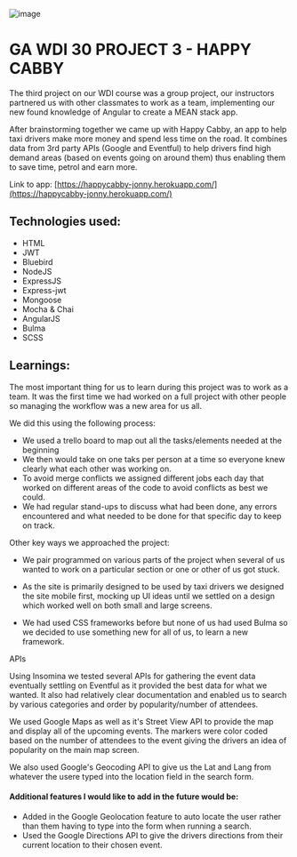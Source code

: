 ![image](https://ga-dash.s3.amazonaws.com/production/assets/logo-9f88ae6c9c3871690e33280fcf557f33.png)
# GA WDI 30 PROJECT 3 - HAPPY CABBY

The third project on our WDI course was a group project, our instructors partnered us with other classmates to work as a team, implementing our new found knowledge of Angular to create a MEAN stack app.

After brainstorming together we came up with Happy Cabby, an app to help taxi drivers make more money and spend less time on the road. It combines data from 3rd party APIs (Google and Eventful) to help drivers find high demand areas (based on events going on around them) thus enabling them to save time, petrol and earn more.

Link to app: [https://happycabby-jonny.herokuapp.com/](https://happycabby-jonny.herokuapp.com/)

## Technologies used:

* HTML
* JWT
* Bluebird
* NodeJS
* ExpressJS
* Express-jwt
* Mongoose
* Mocha & Chai
* AngularJS
* Bulma
* SCSS

## Learnings:

The most important thing for us to learn during this project was to work as a team. It was the first time we had worked on a full project with other people so managing the workflow was a new area for us all.

We did this using the following process:

- We used a trello board to map out all the tasks/elements needed at the beginning
- We then would take on one taks per person at a time so everyone knew clearly what each other was working on.
- To avoid merge conflicts we assigned different jobs each day that worked on different areas of the code to avoid conflicts as best we could.
- We had regular stand-ups to discuss what had been done, any errors encountered and what needed to be done for that specific day to keep on track.  


Other key ways we approached the project:

- We pair programmed on various parts of the project when several of us wanted to work on a particular section or one or other of us got stuck.

- As the site is primarily designed to be used by taxi drivers we designed the site mobile first, mocking up UI ideas until we settled on a design which worked well on both small and large screens. 

- We had used CSS frameworks before but none of us had used Bulma so we decided to use something new for all of us, to learn a new framework.

 

APIs

Using Insomina we tested several APIs for gathering the event data eventually settling on Eventful as it provided the best data for what we wanted.  It also had relatively clear documentation and enabled us to search by various categories and order by popularity/number of attendees. 

We used Google Maps as well as it's Street View API to provide the map and display all of the upcoming events. The markers were color coded based on the number of attendees to the event giving the drivers an idea of popularity on the main map screen.

We also used Google's Geocoding API to give us the Lat and Lang from whatever the usere typed into the location field in the search form.

#### Additional features I would like to add in the future would be:

- Added in the Google Geolocation feature to auto locate the user rather than them having to type into the form when running a search.
- Used the Google Directions API to give the drivers directions from their current location to their chosen event.



